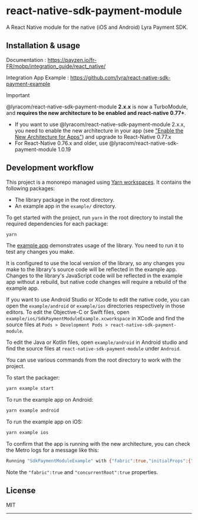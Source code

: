 # react-native-sdk-payment-module

A React Native module for the native (iOS and Android) Lyra Payment SDK.

## Installation & usage
Documentation : https://payzen.io/fr-FR/mobp/integration_guide/react_native/

Integration App Example : https://github.com/lyra/react-native-sdk-payment-example

> [!IMPORTANT]
> @lyracom/react-native-sdk-payment-module **2.x.x** is now a TurboModule, and **requires the new architecture to be enabled and react-native 0.77+**.
>
> - If you want to use @lyracom/react-native-sdk-payment-module 2.x.x, you need to enable the new architecture in your app (see ["Enable the New Architecture for Apps"](https://github.com/reactwg/react-native-new-architecture/blob/main/docs/enable-apps.md)) and upgrade to React-Native 0.77.x
> - For React-Native 0.76.x and older, use @lyracom/react-native-sdk-payment-module 1.0.19

## Development workflow

This project is a monorepo managed using [Yarn workspaces](https://yarnpkg.com/features/workspaces). It contains the following packages:

- The library package in the root directory.
- An example app in the `example/` directory.

To get started with the project, run `yarn` in the root directory to install the required dependencies for each package:

```sh
yarn
```

The [example app](/example/) demonstrates usage of the library. You need to run it to test any changes you make.

It is configured to use the local version of the library, so any changes you make to the library's source code will be reflected in the example app. Changes to the library's JavaScript code will be reflected in the example app without a rebuild, but native code changes will require a rebuild of the example app.

If you want to use Android Studio or XCode to edit the native code, you can open the `example/android` or `example/ios` directories respectively in those editors. To edit the Objective-C or Swift files, open `example/ios/SdkPaymentModuleExample.xcworkspace` in XCode and find the source files at `Pods > Development Pods > react-native-sdk-payment-module`.

To edit the Java or Kotlin files, open `example/android` in Android studio and find the source files at `react-native-sdk-payment-module` under `Android`.

You can use various commands from the root directory to work with the project.

To start the packager:

```sh
yarn example start
```

To run the example app on Android:

```sh
yarn example android
```

To run the example app on iOS:

```sh
yarn example ios
```

To confirm that the app is running with the new architecture, you can check the Metro logs for a message like this:

```sh
Running "SdkPaymentModuleExample" with {"fabric":true,"initialProps":{"concurrentRoot":true},"rootTag":1}
```

Note the `"fabric":true` and `"concurrentRoot":true` properties.

## License

MIT

---
